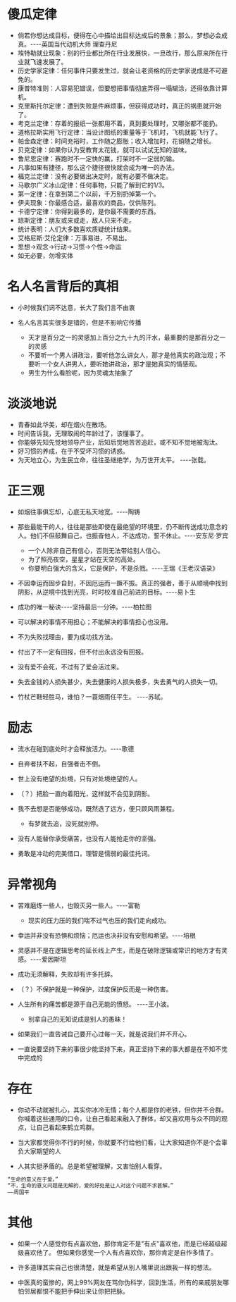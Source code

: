 # 傻瓜定律

- 倘若你想达成目标，便得在心中描绘出目标达成后的景象；那么，梦想必会成真。----英国当代动机大师 理查丹尼
- 埃特勒就业现象：别的行业都比所在行业发展快，一旦改行，那么原来所在行业就飞速发展了。
- 历史学家定律：任何事件只要发生过，就会让老资格的历史学家说成是不可避免的。
- 康普特准则：人容易犯错误，但要想把事情彻底弄得一塌糊涂，还得依靠计算机。
- 克里斯托尔定律：遭到失败是件麻烦事，但获得成功时，真正的祸患就开始了。
- 考克兰定律：存着的报纸一张都用不着，真到要处理时，又哪张都不能扔。
- 道格拉斯实用飞行定律：当设计图纸的重量等于飞机时，飞机就能飞行了。
- 帕金森定律：时间充裕时，工作随之膨胀；收入增加时，花销随之增长。
- 贝克定律：如果你认为受教育太花钱，就可以试试无知的滋味。
- 鲁尼恩定律：赛跑时不一定快的赢，打架时不一定弱的输。
- 凡事如果有捷径，那么这个捷径很快就会成为唯一的办法。
- 福克兰定律：没有必要做出决定时，就有必要不做决定。
- 马歇尔广义冰山定律：任何事物，只能了解到它的1/3。
- 第一定律：在拿到第二个以前，千万别扔掉第一个。
- 伊夫现象：你最感合适，最喜欢的商品，仅供陈列。
- 卡德宁定律：你得到最多的，是你最不需要的东西。
- 琼斯定律：朋友或来或走，敌人只来不走。
- 统计表明：人们大多数喜欢质疑统计结果。
- 艾格尼斯·艾伦定律：万事易进，不易出。
- 思想→观念→行动→习惯→个性→命运
- 如无必要，勿增实体

# 名人名言背后的真相

- 小时候我们词不达意，长大了我们言不由衷
- 名人名言其实很多是错的，但是不影响它传播

  - 天才是百分之一的灵感加上百分之九十九的汗水，最重要的是那百分之一的灵感
  - 不要听一个男人讲政治，要听他怎么讲女人，那才是他真实的政治观；不要听一个女人讲男人，要听她讲政治，那才是她真实的情感观。
  - 男生为什么看脸呢，因为灵魂太抽象了

# 淡淡地说

- 青春如此华美，却在烟火在散场。
- 时间告诉我，无理取闹的年龄过了，该懂事了。
- 你能够先知先觉地领导产业，后知后觉地苦苦追赶，或不知不觉地被淘汰。
- 好习惯的养成，在于不受坏习惯的诱惑。
- 为天地立心，为生民立命，往往圣继绝学，为万世开太平。 ----张载。

# 正三观

- 如烟往事俱忘却，心底无私天地宽。----陶铸
- 那些最能干的人，往往是那些即使在最绝望的环境里，仍不断传送成功意念的人。他们不但鼓舞自己，也振奋他人，不达成功，誓不休止。----安东尼·罗宾

  - 一个人除非自己有信心，否则无法带给别人信心。
  - 为了照亮夜空，星星才站在天空的高处。
  - 你要明白强大的含义，它是保护，不是杀戮。----王瑞《王老汉语录》

- 不因幸运而固步自封，不因厄运而一蹶不振。真正的强者，善于从顺境中找到阴影，从逆境中找到光亮，时时校准自己前进的目标。----易卜生

- 成功的唯一秘诀----坚持最后一分钟。----柏拉图

- 可以解决的事情不用担心；不能解决的事情担心也没用。

- 不为失败找理由，要为成功找方法。

- 付出了不一定有回报，但不付出永远没有回报。

- 没有爱不会死，不过有了爱会活过来。

- 失去金钱的人损失甚少，失去健康的人损失极多，失去勇气的人损失一切。

- 竹杖芒鞋轻胜马，谁怕？一蓑烟雨任平生。 ----苏轼。

# 励志

- 流水在碰到底处时才会释放活力。----歌德
- 自弃者扶不起，自强者击不倒。
- 世上没有绝望的处境，只有对处境绝望的人。
- （？）把脸一直向着阳光，这样就不会见到阴影。
- 我不去想是否能够成功，既然选了远方，便只顾风雨兼程。

  - 有梦就去追，没死就别停。

- 没有人能替你承受痛苦，也没有人能抢走你的坚强。
- 勇敢是冲动的完美借口，理智是懦弱的最佳托词。

# 异常视角

- 苦难磨炼一些人，也毁灭另一些人。----富勒

  - 现实的压力压的我们喘不过气也压的我们走向成功。

- 幸运并非没有恐惧和烦恼；厄运也决非没有安慰和希望。----培根

- 灵感并不是在逻辑思考的延长线上产生，而是在破除逻辑或常识的地方才有灵感。----爱因斯坦

- 成功无须解释，失败却有许多托辞。

- （？）不保护就是一种保护，过度保护反而是一种伤害。

- 人生所有的痛苦都是源于自己无能的愤怒。 ----王小波。

  - 别拿自己的无知说成是别人的愚昧！

- 如果我们一直告诫自己要开心过每一天，就是说我们并不开心。
- 一直说要坚持下来的事很少能坚持下来，真正坚持下来的事大都是在不知不觉中完成的

# 存在

- 你动不动就被扎心，其实你冰冷无情；每个人都是你的老铁，但你并不合群。你喊着这些通用的口令，让自己看起来融入了群体，却又喜欢用与众不同的观点，让自己看起来鹤立鸡群。
- 当大家都觉得你不行的时候，你就要不行给他们看，让大家知道你不是个会辜负大家期望的人

- 人其实挺矛盾的。总是希望被理解，又害怕别人看穿。

```javascript
“生命的意义在于爱。”
“不，生命的意义问题是无解的，爱的好处是让人对这个问题不求甚解。”
——周国平
```

# 其他

- 如果一个人感觉你有点喜欢他，那你肯定不是"有点"喜欢他，而是已经超级超级喜欢他了。 但如果你感觉一个人有点喜欢你，那你肯定是自作多情了。

- 许多道理其实自己也很清楚，就是希望从别人嘴里说出跟我一样的想法。

- 中医真的蛮惨的，网上99%网友在骂你伪科学，回到生活，所有的亲戚朋友哪怕邻居都恨不能把手伸出来让你把把脉。
